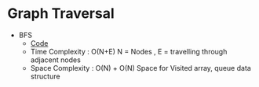 # Graph Traversal
  * BFS
    - [Code](https://pages.github.com/)
    - Time Complexity : O(N+E)
      N = Nodes , E = travelling through adjacent nodes
    - Space Complexity : O(N) + O(N) Space for Visited array, queue data structure
